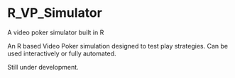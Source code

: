 # R_VP_Simulator
A video poker simulator built in R

An R based Video Poker simulation designed to test play strategies. Can be used interactively or fully automated.

Still under development.
